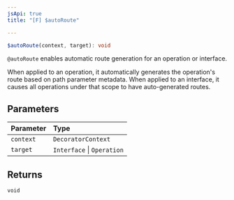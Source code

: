 ```yaml
---
jsApi: true
title: "[F] $autoRoute"

---
```

```ts
$autoRoute(context, target): void
```

`@autoRoute` enables automatic route generation for an operation or interface.

When applied to an operation, it automatically generates the operation's route based on path parameter
metadata.  When applied to an interface, it causes all operations under that scope to have
auto-generated routes.

## Parameters

| Parameter | Type |
| :------ | :------ |
| `context` | `DecoratorContext` |
| `target` | `Interface` \| `Operation` |

## Returns

`void`
